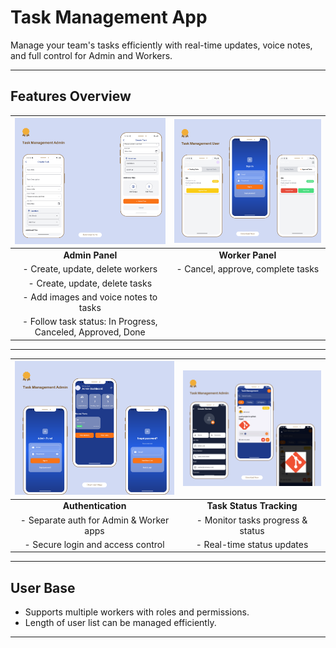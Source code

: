 # Task Management App

Manage your team's tasks efficiently with real-time updates, voice notes, and full control for Admin and Workers.

---

## Features Overview

| ![Admin Dashboard](3.png) | ![Worker Task List](4.png) |
|:----------------------------------------------:|:--------------------------------------------:|
| **Admin Panel**                                | **Worker Panel**                             |
| - Create, update, delete workers               | - Cancel, approve, complete tasks            |
| - Create, update, delete tasks                  |                                              |
| - Add images and voice notes to tasks           |                                              |
| - Follow task status: In Progress, Canceled, Approved, Done |                                      |

---

| ![Authentication](1.png) | ![Task Status Tracking](2.png) |
|:-----------------------------------------:|:-----------------------------------------------:|
| **Authentication**                        | **Task Status Tracking**                         |
| - Separate auth for Admin & Worker apps   | - Monitor tasks progress & status                |
| - Secure login and access control          | - Real-time status updates                         |

---

## User Base

- Supports multiple workers with roles and permissions.
- Length of user list can be managed efficiently.

---


